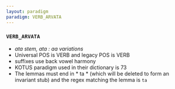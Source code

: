 ```yaml
---
layout: paradigm
paradigm: VERB_ARVATA
---
```

### ` VERB_ARVATA `

* _ata stem, ata : aa variations_
* Universal POS is VERB and legacy POS is VERB
* suffixes use back vowel harmony
* KOTUS paradigm used in their dictionary is 73
* The lemmas must end in * ta * (which will be deleted to form an invariant stub) and the regex matching the lemma is ` ta `

